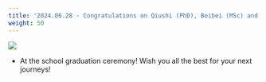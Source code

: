 ```yaml
---
title: '2024.06.28 - Congratulations on Qiushi (PhD), Beibei (MSc) and Jie (BSc)!'
weight: 50
---
```


![](/labpics/2024/20240628.png)

- At the school graduation ceremony! Wish you all the best for your next journeys!